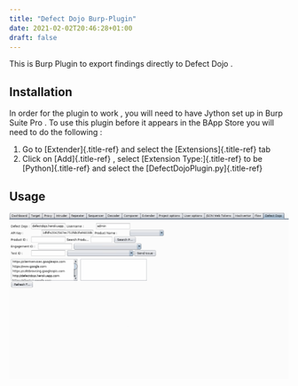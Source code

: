 ```yaml
---
title: "Defect Dojo Burp-Plugin"
date: 2021-02-02T20:46:28+01:00
draft: false
---
```



This is Burp Plugin to export findings directly to Defect Dojo .

Installation
------------

In order for the plugin to work , you will need to have Jython set up in
Burp Suite Pro . To use this plugin before it appears in the BApp Store
you will need to do the following :

1.  Go to [Extender]{.title-ref} and select the [Extensions]{.title-ref}
    tab
2.  Click on [Add]{.title-ref} , select [Extension Type:]{.title-ref} to
    be [Python]{.title-ref} and select the
    [DefectDojoPlugin.py]{.title-ref}

Usage
-----

![image](/images/burp_plugin_usage.gif)
